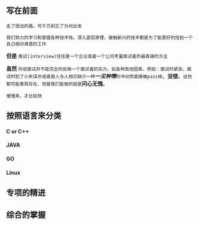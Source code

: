 ## 写在前面

`走了很远的路，可千万别忘了为何出发`

`我们努力的学习和掌握各种技术栈，深入底层原理，接触新兴的技术都是为了能更好的找到一个自己相对满意的工作`

**但是** `面试(interview)往往是一个企业或者一个公司考量面试者的最直接的方法`

**虽然** `你说面试并不能完全的反映一个面试者的实力，如各种其他因素，例如：面试时紧张，面试时犯了小失误亦或者是人与人相见缺少一种`***一见钟情***`的冲动而直接被pass掉`，**没错**，`这些都可能客观存在，但是我们能做的就是`**问心无愧**。

`慢慢来，才比较快`


## 按照语言来分类

#### C or C++

#### JAVA

#### GO

#### Linux


## 专项的精进



## 综合的掌握




